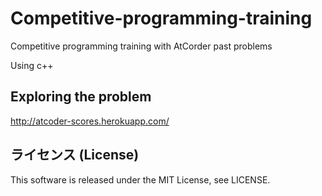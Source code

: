 # Competitive-programming-training
Competitive programming training with AtCorder past problems

Using c++

## Exploring the problem

http://atcoder-scores.herokuapp.com/

## ライセンス (License)

This software is released under the MIT License, see LICENSE.

